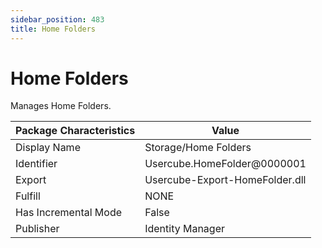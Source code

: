 ```yaml
---
sidebar_position: 483
title: Home Folders
---
```


# Home Folders

Manages Home Folders.

| Package Characteristics | Value |
| --- | --- |
| Display Name | Storage/Home Folders |
| Identifier | Usercube.HomeFolder@0000001 |
| Export | Usercube-Export-HomeFolder.dll |
| Fulfill | NONE |
| Has Incremental Mode | False |
| Publisher | Identity Manager |